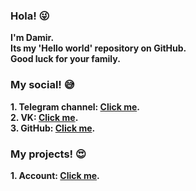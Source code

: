 ### Hola! 😜
__I'm Damir.<br>Its my 'Hello world' repository on GitHub.<br>Good luck for your family.__<br>
### My social! 😅
__1. Telegram channel: <a href="http://t.me/arifulin_channel/">Click me</a>.__<br>
__2. VK: <a href="http://vk.com/arifulin/">Click me</a>.__<br>
__3. GitHub: <a href="http://github.com/damir-arifulin/">Click me</a>.__<br>
### My projects! 😍
__1. Account: <a href="http://github.com/damir-arifulin/accounts/">Click me</a>.__
